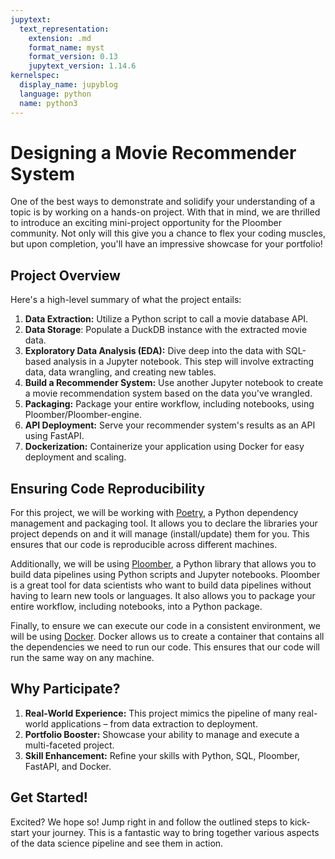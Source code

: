 ```yaml
---
jupytext:
  text_representation:
    extension: .md
    format_name: myst
    format_version: 0.13
    jupytext_version: 1.14.6
kernelspec:
  display_name: jupyblog
  language: python
  name: python3
---
```


# Designing a Movie Recommender System

One of the best ways to demonstrate and solidify your understanding of a topic is by working on a hands-on project. With that in mind, we are thrilled to introduce an exciting mini-project opportunity for the Ploomber community. Not only will this give you a chance to flex your coding muscles, but upon completion, you'll have an impressive showcase for your portfolio!

## Project Overview

Here's a high-level summary of what the project entails:

1. **Data Extraction:** Utilize a Python script to call a movie database API.
2. **Data Storage**: Populate a DuckDB instance with the extracted movie data.
3. **Exploratory Data Analysis (EDA):** Dive deep into the data with SQL-based analysis in a Jupyter notebook. This step will involve extracting data, data wrangling, and creating new tables.
4. **Build a Recommender System:** Use another Jupyter notebook to create a movie recommendation system based on the data you've wrangled.
5. **Packaging:** Package your entire workflow, including notebooks, using Ploomber/Ploomber-engine.
6. **API Deployment:** Serve your recommender system's results as an API using FastAPI.
7. **Dockerization:** Containerize your application using Docker for easy deployment and scaling.

## Ensuring Code Reproducibility

For this project, we will be working with [Poetry](https://python-poetry.org/docs/), a Python dependency management and packaging tool. It allows you to declare the libraries your project depends on and it will manage (install/update) them for you. This ensures that our code is reproducible across different machines.

Additionally, we will be using [Ploomber](https://ploomber.readthedocs.io/en/stable/), a Python library that allows you to build data pipelines using Python scripts and Jupyter notebooks. Ploomber is a great tool for data scientists who want to build data pipelines without having to learn new tools or languages. It also allows you to package your entire workflow, including notebooks, into a Python package.

Finally, to ensure we can execute our code in a consistent environment, we will be using [Docker](https://www.docker.com/). Docker allows us to create a container that contains all the dependencies we need to run our code. This ensures that our code will run the same way on any machine.

## Why Participate?

1. **Real-World Experience:** This project mimics the pipeline of many real-world applications – from data extraction to deployment.
2. **Portfolio Booster:** Showcase your ability to manage and execute a multi-faceted project.
3. **Skill Enhancement:** Refine your skills with Python, SQL, Ploomber, FastAPI, and Docker.

## Get Started!

Excited? We hope so! Jump right in and follow the outlined steps to kick-start your journey. This is a fantastic way to bring together various aspects of the data science pipeline and see them in action.